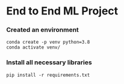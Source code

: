 # End to End ML Project

### Created an environment
```
conda create -p venv python=3.8
conda activate venv/
```
### Install all necessary libraries
```
pip install -r requirements.txt
```
